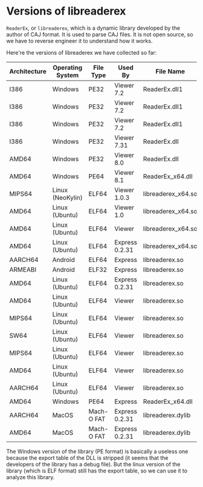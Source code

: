# Versions of libreaderex

`ReaderEx`, or `libreaderex`, which is a dynamic library developed by the author of CAJ format. It is used to parse CAJ files. It is not open source, so we have to reverse engineer it to understand how it works.

Here're the versions of libreaderex we have collected so far:  

| Architecture | Operating System | File Type  |    Used By     |      File Name     |    Date    |                              SHA256                              |  
|--------------|------------------|------------|----------------|--------------------|------------|------------------------------------------------------------------|  
| I386         | Windows          | PE32       | Viewer 7.2     | ReaderEx.dll1      | 2019/2/26  | fe46791b974160a827309796aa4d6aac7a8f5d87c3c28050f91e740166ce46d1 |  
| I386         | Windows          | PE32       | Viewer 7.2     | ReaderEx.dll1      | 2013/11/15 | 44cb3e9a13140a1fc3993af8dce0d7e14cb8a0eff81b51a7d4c1125e641667b3 |  
| I386         | Windows          | PE32       | Viewer 7.2     | ReaderEx.dll1      | 2012/3/7   | 9db28020f9b5d0d2fcd269b94ce84bcbcc815d7deb5f50aa5b6ac2134fefac00 |  
| I386         | Windows          | PE32       | Viewer 7.31    | ReaderEx.dll       | 2022/6/8   | e8a14b2f257f47b762c19ba0b7a8fd1c90e0a6e6998186f1664165c0dccb10d6 |  
| AMD64        | Windows          | PE32       | Viewer 8.0     | ReaderEx.dll       | 2022/8/29  | 43985b73c0458948d9e67d57b2a9cbb6caf6ab808e04c8709dcc8993371159ab |
| AMD64        | Windows          | PE64       | Viewer 8.1     | ReaderEx_x64.dll   | 2023/2/16  | a87382daf998b534b6a687336e2936076a663846d01a2be2e215178774499c8d |
| MIPS64       | Linux (NeoKylin) | ELF64      | Viewer 1.0.3   | libreaderex_x64.so | 2021/3/11  | dca813b1a9bca01ce66fae20b32c00310a12c4be188c25513d75f908f09ffdb9 |
| AMD64        | Linux (Ubuntu)   | ELF64      | Viewer 1.0     | libreaderex_x64.so | 2019/5/5   | 4078a927052e013f55876c10f1932dcc91d8409971a3eb0ddbf47b47a72a67c0 |
| AMD64        | Linux (Ubuntu)   | ELF64      | Viewer         | libreaderex_x64.so | 2021/4/1   | 90201bfc1342353a8b6c4cbce8f92040183d5f1ad922e469611bb718f5329a70 |
| AMD64        | Linux (Ubuntu)   | ELF64      | Express 0.2.31 | libreaderex_x64.so | 2022/12/20 | 826e861257a96fae8d5eb72a5fd8e3244be61a75e7c2c10f51e29c3766171a41 |
| AARCH64      | Android          | ELF64      | Express        | libreaderex.so     | Unknown    | 1ab6398a8c6a4c6630c325da3b34347064f10810df96867145c5d5c6a5f25f47 |
| ARMEABI      | Android          | ELF32      | Express        | libreaderex.so     | Unknown    | bf72ca3ea3e90dc0bb8182dcd1f5e4fa9d2ef5fb090be28bd3d488dde3b8b5a0 |
| AMD64        | Linux (Ubuntu)   | ELF64      | Express 0.2.31 | libreaderex.so     | 2022/12/20 | 826e861257a96fae8d5eb72a5fd8e3244be61a75e7c2c10f51e29c3766171a41 |
| AMD64        | Linux (Ubuntu)   | ELF64      | Viewer         | libreaderex.so     | 2021/2/25  | 770a9442cbcf22493f17fe8c51a59788988cb58e4c905a8210ddd295916a90ce |
| MIPS64       | Linux (Ubuntu)   | ELF64      | Viewer         | libreaderex.so     | 2021/4/28  | 447a39a554a328da7510bfe484d9713f112e722326455b6ab8bf161bc9d24860 |
| SW64         | Linux (Ubuntu)   | ELF64      | Viewer         | libreaderex.so     | 2020/9/24  | 4ca8f05d07965a851fa660fc3ea9443ed96be690ef97b13f92d9d24ff6b924a7 |
| MIPS64       | Linux (Ubuntu)   | ELF64      | Viewer         | libreaderex.so     | 2020/11/4  | 2c030a90589d5f13e77121305323c09992e7135a2c5d17fce37962a7a8f49e6e |
| AMD64        | Linux (Ubuntu)   | ELF64      | Viewer         | libreaderex.so     | 2020/11/4  | 770a9442cbcf22493f17fe8c51a59788988cb58e4c905a8210ddd295916a90ce |
| AARCH64      | Linux (Ubuntu)   | ELF64      | Viewer         | libreaderex.so     | 2021/3/8   | 578aea58600a9cfe506dc93ee1e9c238fa4d8633db3f6dd1b1972d879b37e9d1 |
| AMD64        | Windows          | PE64       | Express        | ReaderEx_x64.dll   | 2022/12/20 | e3874cfab8348f046ce0bf60431dfe13d1d6d032033afb6600224166a2c14b23 |
| AARCH64      | MacOS            | Mach-O FAT | Express 0.2.31 | libreaderex.dylib  | 2022/12/20 | b9290dfc0be9e5672798cfa9febf4d92f8f47219c5801e9c122b14d44257376f |
| AMD64        | MacOS            | Mach-O FAT | Express 0.2.31 | libreaderex.dylib  | 2022/12/20 | 38231e962cf6c2ca2ef9cf15d163e03af8f68908c7b4643987fb348c9d1506de |

The Windows version of the library (PE format) is basically a useless one because the export table of the DLL is stripped (it seems that the developers of the library has a debug file). But the linux version of the library (which is ELF format) still has the export table, so we can use it to analyze this library.